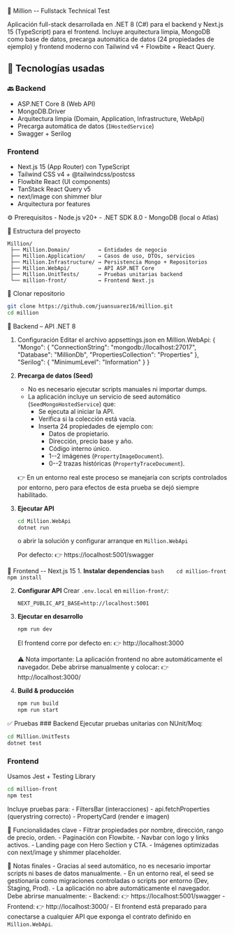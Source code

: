 📘 Million -- Fullstack Technical Test

Aplicación full-stack desarrollada en .NET 8 (C#) para el backend y
Next.js 15 (TypeScript) para el frontend. Incluye arquitectura limpia,
MongoDB como base de datos, precarga automática de datos (24 propiedades
de ejemplo) y frontend moderno con Tailwind v4 + Flowbite + React Query.

## 🚀 Tecnologías usadas

### 🔙 Backend

- ASP.NET Core 8 (Web API)  
- MongoDB.Driver  
- Arquitectura limpia (Domain, Application, Infrastructure, WebApi)  
- Precarga automática de datos (`IHostedService`)  
- Swagger + Serilog  

### Frontend

-   Next.js 15 (App Router) con TypeScript
-   Tailwind CSS v4 + @tailwindcss/postcss
-   Flowbite React (UI components)
-   TanStack React Query v5
-   next/image con shimmer blur
-   Arquitectura por features

⚙️ Prerequisitos - Node.js v20+ - .NET SDK 8.0 - MongoDB (local o Atlas)

📂 Estructura del proyecto

    Million/
     ├── Million.Domain/         → Entidades de negocio
     ├── Million.Application/    → Casos de uso, DTOs, servicios
     ├── Million.Infrastructure/ → Persistencia Mongo + Repositorios
     ├── Million.WebApi/         → API ASP.NET Core
     ├── Million.UnitTests/      → Pruebas unitarias backend
     └── million-front/          → Frontend Next.js

🔧 Clonar repositorio

``` bash
git clone https://github.com/juansuarez16/million.git
cd million
```

🔧 Backend – API .NET 8
1. Configuración
Editar el archivo appsettings.json en Million.WebApi:
{
  "Mongo": {
    "ConnectionString": "mongodb://localhost:27017",
    "Database": "MillionDb",
    "PropertiesCollection": "Properties"
  },
  "Serilog": {
    "MinimumLevel": "Information"
  }
}

2.  **Precarga de datos (Seed)**

    -   No es necesario ejecutar scripts manuales ni importar dumps.
    -   La aplicación incluye un servicio de seed automático
        (`SeedMongoHostedService`) que:
        -   Se ejecuta al iniciar la API.
        -   Verifica si la colección está vacía.
        -   Inserta 24 propiedades de ejemplo con:
            -   Datos de propietario.
            -   Dirección, precio base y año.
            -   Código interno único.
            -   1--2 imágenes (`PropertyImageDocument`).
            -   0--2 trazas históricas (`PropertyTraceDocument`).

    👉 En un entorno real este proceso se manejaría con scripts
    controlados por entorno, pero para efectos de esta prueba se dejó
    siempre habilitado.

3.  **Ejecutar API**

    ``` bash
    cd Million.WebApi
    dotnet run
    ```

    o abrir la solución y configurar arranque en `Million.WebApi`

    Por defecto: 👉 https://localhost:5001/swagger

🎨 Frontend -- Next.js 15 1. **Instalar dependencias**
`bash    cd million-front    npm install`

2.  **Configurar API** Crear `.env.local` en `million-front/`:

    ``` env
    NEXT_PUBLIC_API_BASE=http://localhost:5001
    ```

3.  **Ejecutar en desarrollo**

    ``` bash
    npm run dev
    ```

    El frontend corre por defecto en: 👉 http://localhost:3000

    ⚠️ Nota importante: La aplicación frontend no abre automáticamente
    el navegador. Debe abrirse manualmente y colocar: 👉
    http://localhost:3000/

4.  **Build & producción**

    ``` bash
    npm run build
    npm run start
    ```

✅ Pruebas \### Backend Ejecutar pruebas unitarias con NUnit/Moq:

``` bash
cd Million.UnitTests
dotnet test
```

### Frontend

Usamos Jest + Testing Library

``` bash
cd million-front
npm test
```

Incluye pruebas para: - FiltersBar (interacciones) - api.fetchProperties
(querystring correcto) - PropertyCard (render e imagen)

📸 Funcionalidades clave - Filtrar propiedades por nombre, dirección,
rango de precio, orden. - Paginación con Flowbite. - Navbar con logo y
links activos. - Landing page con Hero Section y CTA. - Imágenes
optimizadas con next/image y shimmer placeholder.

📝 Notas finales - Gracias al seed automático, no es necesario importar
scripts ni bases de datos manualmente. - En un entorno real, el seed se
gestionaría como migraciones controladas o scripts por entorno (Dev,
Staging, Prod). - La aplicación no abre automáticamente el navegador.
Debe abrirse manualmente: - Backend: 👉 https://localhost:5001/swagger -
Frontend: 👉 http://localhost:3000/ - El frontend está preparado para
conectarse a cualquier API que exponga el contrato definido en
`Million.WebApi`.

